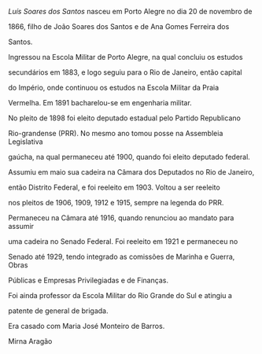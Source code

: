 

*Luís Soares dos Santos* nasceu em Porto Alegre no dia 20 de novembro de

1866, filho de João Soares dos Santos e de Ana Gomes Ferreira dos

Santos.



Ingressou na Escola Militar de Porto Alegre, na qual concluiu os estudos

secundários em 1883, e logo seguiu para o Rio de Janeiro, então capital

do Império, onde continuou os estudos na Escola Militar da Praia

Vermelha. Em 1891 bacharelou-se em engenharia militar.



No pleito de 1898 foi eleito deputado estadual pelo Partido Republicano

Rio-grandense (PRR). No mesmo ano tomou posse na Assembleia Legislativa

gaúcha, na qual permaneceu até 1900, quando foi eleito deputado federal.

Assumiu em maio sua cadeira na Câmara dos Deputados no Rio de Janeiro,

então Distrito Federal, e foi reeleito em 1903. Voltou a ser reeleito

nos pleitos de 1906, 1909, 1912 e 1915, sempre na legenda do PRR.

Permaneceu na Câmara até 1916, quando renunciou ao mandato para assumir

uma cadeira no Senado Federal. Foi reeleito em 1921 e permaneceu no

Senado até 1929, tendo integrado as comissões de Marinha e Guerra, Obras

Públicas e Empresas Privilegiadas e de Finanças.



Foi ainda professor da Escola Militar do Rio Grande do Sul e atingiu a

patente de general de brigada.



Era casado com Maria José Monteiro de Barros.



Mirna Aragão



